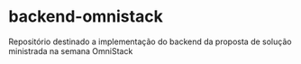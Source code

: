 # backend-omnistack
Repositório destinado a implementação do backend da proposta de solução ministrada na semana OmniStack 
